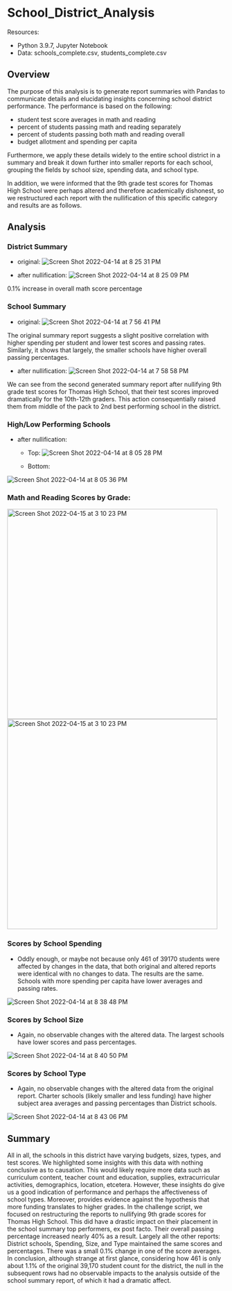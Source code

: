 # School_District_Analysis
Resources:
- Python 3.9.7, Jupyter Notebook
- Data: schools_complete.csv, students_complete.csv

## Overview
The purpose of this analysis is to generate report summaries with Pandas to communicate details and elucidating insights concerning school district performance.  The performance is based on the following:
- student test score averages in math and reading
- percent of students passing math and reading separately
- percent of students passing both math and reading overall
- budget allotment and spending per capita

Furthermore, we apply these details widely to the entire school district in a summary and break it down further into smaller reports for each school, grouping the fields by school size, spending data, and school type.

In addition, we were informed that the 9th grade test scores for Thomas High School were perhaps altered and therefore academically dishonest, so we restructured each report with the nullification of this specific category and results are as follows.

## Analysis
### District Summary
- original:
![Screen Shot 2022-04-14 at 8 25 31 PM](https://user-images.githubusercontent.com/100544761/163503445-d3fa5bd4-1816-4847-b866-dfe0b1c75c70.png)
  
- after nullification:
![Screen Shot 2022-04-14 at 8 25 09 PM](https://user-images.githubusercontent.com/100544761/163503449-4c17a525-247e-4011-939f-c6d145631a0b.png)

0.1% increase in overall math score percentage

### School Summary
  - original:
![Screen Shot 2022-04-14 at 7 56 41 PM](https://user-images.githubusercontent.com/100544761/163501201-5e564dc5-6483-4f1b-8c80-5b1d3866c5d7.png)

The original summary report suggests a slight positive correlation with higher spending per student and lower test scores and passing rates.  Similarly, it shows that largely, the smaller schools have higher overall passing percentages.

- after nullification:
![Screen Shot 2022-04-14 at 7 58 58 PM](https://user-images.githubusercontent.com/100544761/163501313-6ae4d417-ac81-4a9d-afac-b90c2e754d4d.png)

We can see from the second generated summary report after nullifying 9th grade test scores for Thomas High School, that their test scores improved dramatically for the 10th-12th graders.  This action consequentially raised them from middle of the pack to 2nd best performing school in the district.

### High/Low Performing Schools
- after nullification:
  - Top:
![Screen Shot 2022-04-14 at 8 05 28 PM](https://user-images.githubusercontent.com/100544761/163501829-51e44987-2a2f-4e20-9e1a-8a377f250b72.png)

  - Bottom:

![Screen Shot 2022-04-14 at 8 05 36 PM](https://user-images.githubusercontent.com/100544761/163501833-59ca3377-4577-4d22-9bc8-95bc8e167c84.png)

### Math and Reading Scores by Grade:

<img width="485" alt="Screen Shot 2022-04-15 at 3 10 23 PM" src="https://user-images.githubusercontent.com/100544761/163627481-03cfe23b-b23c-459a-a8e9-b85e20af5e62.png">
<img width="485" alt="Screen Shot 2022-04-15 at 3 10 23 PM" src="https://user-images.githubusercontent.com/100544761/163627468-9e2d67fc-e67e-4d9d-b597-daf6470e7649.png">


### Scores by School Spending
- Oddly enough, or maybe not because only 461 of 39170 students were affected by changes in the data, that both original and altered reports were identical with no changes to data.  The results are the same.  Schools with more spending per capita have lower averages and passing rates.

![Screen Shot 2022-04-14 at 8 38 48 PM](https://user-images.githubusercontent.com/100544761/163504183-f22b8882-96e8-4353-ae06-0cbeafdcc42e.png)

### Scores by School Size
- Again, no observable changes with the altered data.  The largest schools have lower scores and pass percentages.

![Screen Shot 2022-04-14 at 8 40 50 PM](https://user-images.githubusercontent.com/100544761/163504368-87a45fc9-0704-4eec-8bae-c40b891808a0.png)

### Scores by School Type
- Again, no observable changes with the altered data from the original report.  Charter schools (likely smaller and less funding) have higher subject area averages and passing percentages than District schools.

![Screen Shot 2022-04-14 at 8 43 06 PM](https://user-images.githubusercontent.com/100544761/163504557-f3748078-a842-4d99-a3af-be9fcaf89d39.png)


## Summary
All in all, the schools in this district have varying budgets, sizes, types, and test scores.  We highlighted some insights with this data with nothing conclusive as to causation.  This would likely require more data such as curriculum content, teacher count and education, supplies, extracurricular activities, demographics, location, etcetera.  However, these insights do give us a good indication of performance and perhaps the affectiveness of school types. Moreover, provides evidence against the hypothesis that more funding translates to higher grades.  In the challenge script, we focused on restructuring the reports to nullifying 9th grade scores for Thomas High School.  This did have a drastic impact on their placement in the school summary top performers, ex post facto. Their overall passing percentage increased nearly 40% as a result.  Largely all the other reports: District schools, Spending, Size, and Type maintained the same scores and percentages.  There was a small 0.1% change in one of the score averages.  In conclusion, although strange at first glance, considering how 461 is only about 1.1% of the original 39,170 student count for the district, the null in the subsequent rows had no observable impacts to the analysis outside of the school summary report, of which it had a dramatic affect.
